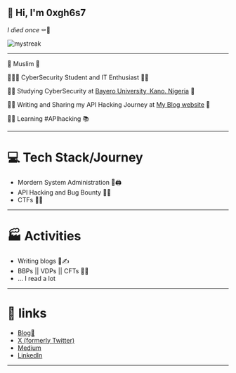 ## 👋 Hi, I'm 0xgh6s7
_I died once_ ⚰️👻

<img src="https://github-readme-streak-stats.herokuapp.com/?user=0xgh6s7&theme=tokyonight" alt="mystreak"/>

---

🕌 Muslim 📿

👩🏻‍💻 CyberSecurity Student and IT Enthusiast 👨‍🚀

👨‍🎓 Studying CyberSecurity at [Bayero University, Kano. Nigeria](https://www.buk.edu.ng) 🏫

🎨🐾 Writing and Sharing my API Hacking Journey at [My Blog website](https://www.0xgh6s7.github.io/) 🎯

💭🔫 Learning #APIhacking 📚

---

# 💻 Tech Stack/Journey

- Mordern System Administration 👑🖨️
- API Hacking and Bug Bounty 🐛🚩
- CTFs 🚩🎯

---

# 🏭 Activities 
- Writing blogs 📆✍️
- BBPs || VDPs || CFTs 🎯🚩
- ... I read a lot

---

# 🔗 links
- [Blog💓](https://0xgh6s7.github.io/)
- [X (formerly Twitter)](https://x.com/0xgh6s7)
- [Medium](https://medium.com/@0xgh6s7)
- [LinkedIn]( https://www.linkedin.com/in/sadiq-hayatuddeen-3a7a45275)

---
